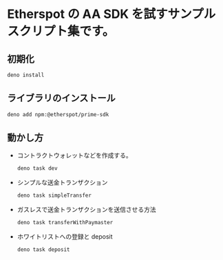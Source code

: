 # Etherspot の AA SDK を試すサンプルスクリプト集です。

## 初期化

```bash
deno install
```

## ライブラリのインストール

```bash
deno add npm:@etherspot/prime-sdk
```

## 動かし方

- コントラクトウォレットなどを作成する。

  ```bash
  deno task dev
  ```

- シンプルな送金トランザクション

  ```bash
  deno task simpleTransfer
  ```

- ガスレスで送金トランザクションを送信させる方法

  ```bash
  deno task transferWithPaymaster
  ```

- ホワイトリストへの登録と deposit

  ```bash
  deno task deposit
  ```
